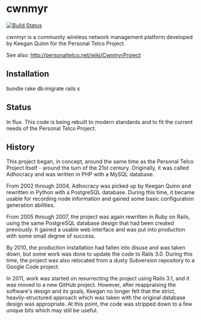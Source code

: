 cwnmyr
======

[![Build Status](https://quinn.tk/jenkins/job/cwnmyr/badge/icon)](https://quinn.tk/jenkins/job/cwnmyr/)

cwnmyr is a community wireless network management platform developed by
Keegan Quinn for the Personal Telco Project.

See also: http://personaltelco.net/wiki/CwnmyrProject


Installation
------------

bundle
rake db:migrate
rails s


Status
------

In flux. This code is being rebuilt to modern standards and to fit the
current needs of the Personal Telco Project.




History
-------

This project began, in concept, around the same time as the Personal Telco
Project itself - around the turn of the 21st century. Originally, it was
called Adhocracy and was written in PHP with a MySQL database.

From 2002 through 2004, Adhocracy was picked up by Keegan Quinn and rewritten
in Python with a PostgreSQL database. During this time, it became usable for
recording node information and gained some basic configuration generation
abilities.

From 2005 through 2007, the project was again rewritten in Ruby on Rails,
using the same PostgreSQL database design that had been created previously.
It gained a usable web interface and was put into production with some small
degree of success.

By 2010, the production installation had fallen into disuse and was taken
down, but some work was done to update the code to Rails 3.0. During this
time, the project was also relocated from a dusty Subversion repository
to a Google Code project.

In 2011, work was started on resurrecting the project using Rails 3.1,
and it was moved to a new GitHub project. However, after reappraising the
software's design and its goals, Keegan no longer felt that the strict,
heavily-structured approach which was taken with the original database
design was appropriate. At this point, the code was stripped down to a
few unique bits which may still be useful.
